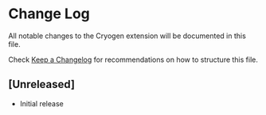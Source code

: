 # Change Log

All notable changes to the Cryogen extension will be documented in this file.

Check [Keep a Changelog](http://keepachangelog.com/) for recommendations on how to structure this file.

## [Unreleased]

- Initial release
